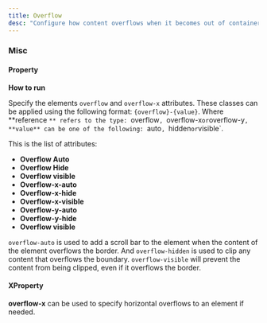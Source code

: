```yaml
---
title: Overflow
desc: "Configure how content overflows when it becomes out of container bounds."
---
```


### Misc

#### Property

**How to run**

Specify the elements `overflow` and `overflow-x` attributes. These classes can be applied using the following format: `{overflow}-{value}`. Where **reference `** refers to the type: `overflow`, `overflow-x` or `overflow-y`, **value** can be one of the following: `auto`, `hidden` or `visible`.

This is the list of attributes:

* **Overflow Auto**
* **Overflow Hide**
* **Overflow visible**
* **Overflow-x-auto**
* **Overflow-x-hide**
* **Overflow-x-visible**
* **Overflow-y-auto**
* **Overflow-y-hide**
* **Overflow visible**

`overflow-auto` is used to add a scroll bar to the element when the content of the element overflows the border. And `overflow-hidden` is used to clip any content that overflows the boundary. `overflow-visible` will prevent the content from being clipped, even if it overflows the border.

<masa-example file="Examples.styles_and_animations.overflow.Property"></masa-example>

#### XProperty

**overflow-x** can be used to specify horizontal overflows to an element if needed.

<masa-example file="Examples.styles_and_animations.overflow.XProperty"></masa-example>